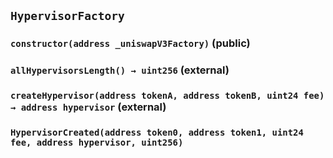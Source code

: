 ## `HypervisorFactory`






### `constructor(address _uniswapV3Factory)` (public)





### `allHypervisorsLength() → uint256` (external)





### `createHypervisor(address tokenA, address tokenB, uint24 fee) → address hypervisor` (external)






### `HypervisorCreated(address token0, address token1, uint24 fee, address hypervisor, uint256)`





